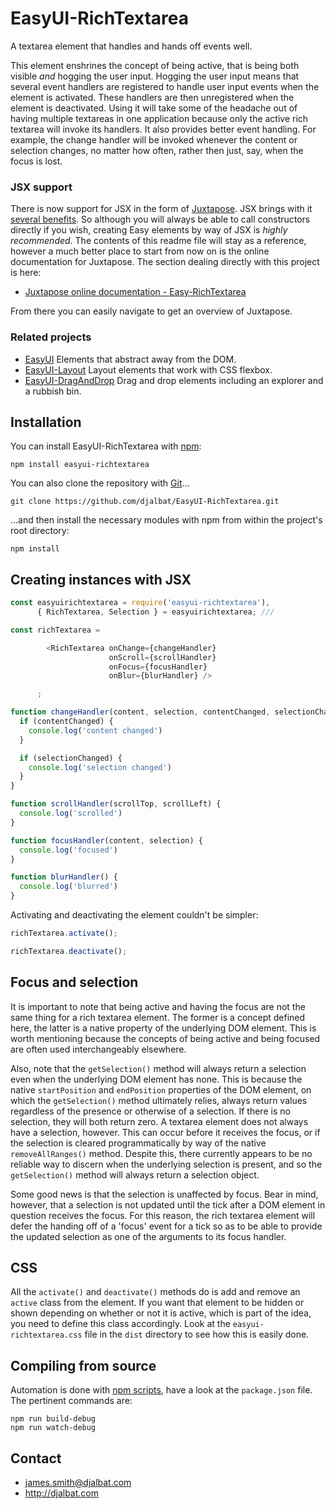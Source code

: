 # EasyUI-RichTextarea

A textarea element that handles and hands off events well.

This element enshrines the concept of being active, that is being both visible *and* hogging the user input. Hogging the user input means that several event handlers are registered to handle user input events when the element is activated. These handlers are then unregistered when the element is deactivated. Using it will take some of the headache out of having multiple textareas in one application because only the active rich textarea will invoke its handlers. It also provides better event handling. For example, the change handler will be invoked whenever the content or selection changes, no matter how often, rather then just, say, when the focus is lost.

### JSX support

There is now support for JSX in the form of [Juxtapose](https://github.com/djalbat/Juxtapose). JSX brings with it [several benefits](http://djalbat.com/juxtapose#jsxIsGreat). So although you will always be able to call constructors directly if you wish, creating Easy elements by way of JSX is *highly recommended*. The contents of this readme file will stay as a reference, however a much better place to start from now on is the online documentation for Juxtapose. The section dealing directly with this project is here:

* [Juxtapose online documentation - Easy-RichTextarea](http://djalbat.com/juxtapose/#easyRichTextarea)

From there you can easily navigate to get an overview of Juxtapose.

### Related projects

- [EasyUI](https://github.com/djalbat/EasyUI) Elements that abstract away from the DOM.
- [EasyUI-Layout](https://github.com/djalbat/EasyUI-Layout) Layout elements that work with CSS flexbox.
- [EasyUI-DragAndDrop](https://github.com/djalbat/EasyUI-DragAndDrop) Drag and drop elements including an explorer and a rubbish bin.

## Installation

You can install EasyUI-RichTextarea with [npm](https://www.npmjs.com/):

    npm install easyui-richtextarea

You can also clone the repository with [Git](https://git-scm.com/)...

    git clone https://github.com/djalbat/EasyUI-RichTextarea.git

...and then install the necessary modules with npm from within the project's root directory:

    npm install

## Creating instances with JSX

```js
const easyuirichtextarea = require('easyui-richtextarea'),
      { RichTextarea, Selection } = easyuirichtextarea; ///

const richTextarea =

        <RichTextarea onChange={changeHandler}
                      onScroll={scrollHandler}
                      onFocus={focusHandler}
                      onBlur={blurHandler} />

      ;

function changeHandler(content, selection, contentChanged, selectionChanged) {
  if (contentChanged) {
    console.log('content changed')
  }

  if (selectionChanged) {
    console.log('selection changed')
  }
}

function scrollHandler(scrollTop, scrollLeft) {
  console.log('scrolled')
}

function focusHandler(content, selection) {
  console.log('focused')
}

function blurHandler() {
  console.log('blurred')
}
```

Activating and deactivating the element couldn't be simpler:

```js
richTextarea.activate();

richTextarea.deactivate();
```

## Focus and selection

It is important to note that being active and having the focus are not the same thing for a rich textarea element. The former is a concept defined here, the latter is a native property of the underlying DOM element. This is worth mentioning because the concepts of being active and being focused are often used interchangeably elsewhere.

Also, note that the `getSelection()` method will always return a selection even when the underlying DOM element has none. This is because the native `startPosition` and `endPosition` properties of the DOM element, on which the `getSelection()` method ultimately relies, always return values regardless of the presence or otherwise of a selection. If there is no selection, they will both return zero. A textarea element does not always have a selection, however. This can occur before it receives the focus, or if the selection is cleared programmatically by way of the native `removeAllRanges()` method. Despite this, there currently appears to be no reliable way to discern when the underlying selection is present, and so the `getSelection()` method will always return a selection object.

Some good news is that the selection is unaffected by focus. Bear in mind, however, that a selection is not updated until the tick after a DOM element in question receives the focus. For this reason, the rich textarea element will defer the handing off of a 'focus' event for a tick so as to be able to provide the updated selection as one of the arguments to its focus handler.

## CSS

All the `activate()` and `deactivate()` methods do is add and remove an `active` class from the element. If you want that element to be hidden or shown depending on whether or not it is active, which is part of the idea, you need to define this class accordingly. Look at the `easyui-richtextarea.css` file in the `dist` directory to see how this is easily done.


## Compiling from source

Automation is done with [npm scripts](https://docs.npmjs.com/misc/scripts), have a look at the `package.json` file. The pertinent commands are:

    npm run build-debug
    npm run watch-debug

## Contact

- james.smith@djalbat.com
- http://djalbat.com
